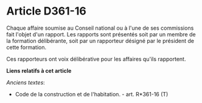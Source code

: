# Article D361-16

Chaque affaire soumise au Conseil national ou à l'une de ses commissions fait l'objet d'un rapport. Les rapports sont
présentés soit par un membre de la formation délibérante, soit par un rapporteur désigné par le président de cette formation.

Ces rapporteurs ont voix délibérative pour les affaires qu'ils rapportent.

**Liens relatifs à cet article**

_Anciens textes_:

  - Code de la construction et de l'habitation. - art. R*361-16 (T)
